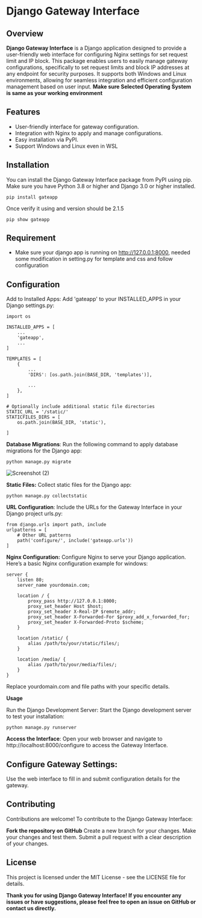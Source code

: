 # Django Gateway Interface

## Overview

**Django Gateway Interface** is a Django application designed to provide a user-friendly web interface for configuring Nginx settings for set request limit and IP block. This package enables users to easily manage gateway configurations, specifically to set request limits and block IP addresses at any endpoint for security purposes. It supports both Windows and Linux environments, allowing for seamless integration and efficient configuration management based on user input.
**Make sure Selected Operating System is same as your working environment** 

## Features

- User-friendly interface for gateway configuration.
- Integration with Nginx to apply and manage configurations.
- Easy installation via PyPI.
- Support Windows and Linux even in WSL

## Installation

You can install the Django Gateway Interface package from PyPI using pip. Make sure you have Python 3.8 or higher and Django 3.0 or higher installed.

```
pip install gateapp

```
Once verify it using and version should be 2.1.5

```
pip show gateapp

```
 
## Requirement
- Make sure your django app is running on http://127.0.0.1:8000, needed some modification in setting.py for template and css and follow configuration 

## Configuration 
Add to Installed Apps:
Add 'gateapp' to your INSTALLED_APPS in your Django settings.py:

```
import os
```

```
INSTALLED_APPS = [
    ...
    'gateapp',
    ...
]
```
```
TEMPLATES = [
    {
        ...
        'DIRS': [os.path.join(BASE_DIR, 'templates')],

        ...
    },
]
```

```
# Optionally include additional static file directories
STATIC_URL = '/static/'
STATICFILES_DIRS = [
    os.path.join(BASE_DIR, 'static'),  
  
]
```
**Database Migrations**:
Run the following command to apply database migrations for the Django app:
```
python manage.py migrate
```
![Screenshot (2)](https://github.com/ankit3388/BlockerGateway/assets/106178304/6c03cca1-fc30-48b1-83ab-787f66a8c68a)


**Static Files:**
Collect static files for the Django app:

```
python manage.py collectstatic
```

**URL Configuration**:
Include the URLs for the Gateway Interface in your Django project urls.py:

```
from django.urls import path, include
urlpatterns = [
    # Other URL patterns
    path('configure/', include('gateapp.urls'))
]
```
**Nginx Configuration:**
Configure Nginx to serve your Django application. Here’s a basic Nginx configuration example for windows:

```
server {
    listen 80;
    server_name yourdomain.com;

    location / {
        proxy_pass http://127.0.0.1:8000;
        proxy_set_header Host $host;
        proxy_set_header X-Real-IP $remote_addr;
        proxy_set_header X-Forwarded-For $proxy_add_x_forwarded_for;
        proxy_set_header X-Forwarded-Proto $scheme;
    }

    location /static/ {
        alias /path/to/your/static/files/;
    }

    location /media/ {
        alias /path/to/your/media/files/;
    }
}
```
Replace yourdomain.com and file paths with your specific details.

**Usage**

Run the Django Development Server:
Start the Django development server to test your installation:

```
python manage.py runserver
```

**Access the Interface**:
Open your web browser and navigate to http://localhost:8000/configure to access the Gateway Interface.

## Configure Gateway Settings:
Use the web interface to fill in and submit configuration details for the gateway.

## Contributing
Contributions are welcome! To contribute to the Django Gateway Interface:

**Fork the repository on GitHub**
Create a new branch for your changes.
Make your changes and test them.
Submit a pull request with a clear description of your changes.

## License
This project is licensed under the MIT License - see the LICENSE file for details.



**Thank you for using Django Gateway Interface! If you encounter any issues or have suggestions, please feel free to open an issue on GitHub or contact us directly.**
